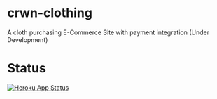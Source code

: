 # crwn-clothing
A cloth purchasing E-Commerce Site with payment integration (Under Development)

# Status

[![Heroku App Status](http://heroku-shields.herokuapp.com/crownn-clothing-ltd-live)](https://crownn-clothing-ltd-live.herokuapp.com)
